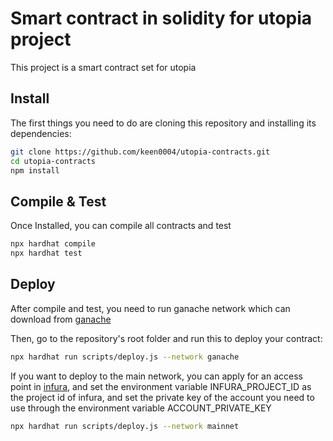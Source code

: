 # Smart contract in solidity for utopia project

This project is a smart contract set for utopia

## Install

The first things you need to do are cloning this repository and installing its dependencies:

```sh
git clone https://github.com/keen0004/utopia-contracts.git
cd utopia-contracts
npm install
```

## Compile & Test

Once Installed, you can compile all contracts and test

```sh
npx hardhat compile
npx hardhat test
```

## Deploy 

After compile and test, you need to run ganache network which can download from [ganache](https://trufflesuite.com/ganache/)

Then, go to the repository's root folder and run this to deploy your contract:

```sh
npx hardhat run scripts/deploy.js --network ganache
```

If you want to deploy to the main network, you can apply for an access point in [infura](https://infura.io/), and set the environment variable INFURA_PROJECT_ID as the project id of infura, and set the private key of the account you need to use through the environment variable ACCOUNT_PRIVATE_KEY

```sh
npx hardhat run scripts/deploy.js --network mainnet
```

